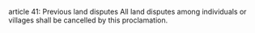 article 41: Previous land disputes
All land disputes among individuals or villages shall be cancelled by this proclamation.
<ul>
</ul>